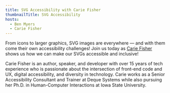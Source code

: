 ```yaml
---
title: SVG Accessibility with Carie Fisher
thumbnailTitle: SVG Accessibility
hosts:
  - Ben Myers
  - Carie Fisher
---
```


From icons to larger graphics, SVG images are everywhere — and with them come their own accessibility challenges! Join us today as [Carie Fisher](https://twitter.com/cariefisher) shows us how we can make our SVGs accessible and inclusive!

Carie Fisher is an author, speaker, and developer with over 15 years of tech experience who is passionate about the intersection of front-end code and UX, digital accessibility, and diversity in technology. Carie works as a Senior Accessibility Consultant and Trainer at Deque Systems while also pursuing her Ph.D. in Human-Computer Interactions at Iowa State University.